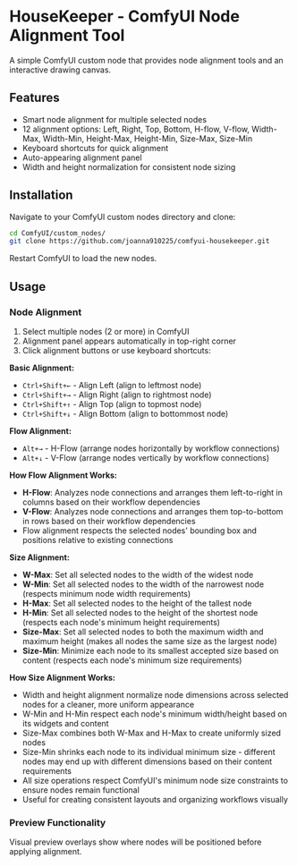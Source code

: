 # HouseKeeper - ComfyUI Node Alignment Tool

A simple ComfyUI custom node that provides node alignment tools and an interactive drawing canvas.

## Features

- Smart node alignment for multiple selected nodes
- 12 alignment options: Left, Right, Top, Bottom, H-flow, V-flow, Width-Max, Width-Min, Height-Max, Height-Min, Size-Max, Size-Min
- Keyboard shortcuts for quick alignment
- Auto-appearing alignment panel
- Width and height normalization for consistent node sizing

## Installation

Navigate to your ComfyUI custom nodes directory and clone:

```bash
cd ComfyUI/custom_nodes/
git clone https://github.com/joanna910225/comfyui-housekeeper.git
```

Restart ComfyUI to load the new nodes.

## Usage

### Node Alignment
1. Select multiple nodes (2 or more) in ComfyUI
2. Alignment panel appears automatically in top-right corner
3. Click alignment buttons or use keyboard shortcuts:

**Basic Alignment:**
- `Ctrl+Shift+←` - Align Left (align to leftmost node)
- `Ctrl+Shift+→` - Align Right (align to rightmost node)
- `Ctrl+Shift+↑` - Align Top (align to topmost node)  
- `Ctrl+Shift+↓` - Align Bottom (align to bottommost node)

**Flow Alignment:**
- `Alt+→` - H-Flow (arrange nodes horizontally by workflow connections)
- `Alt+↓` - V-Flow (arrange nodes vertically by workflow connections)

**How Flow Alignment Works:**
- **H-Flow**: Analyzes node connections and arranges them left-to-right in columns based on their workflow dependencies
- **V-Flow**: Analyzes node connections and arranges them top-to-bottom in rows based on their workflow dependencies
- Flow alignment respects the selected nodes' bounding box and positions relative to existing connections

**Size Alignment:**
- **W-Max**: Set all selected nodes to the width of the widest node
- **W-Min**: Set all selected nodes to the width of the narrowest node (respects minimum node width requirements)
- **H-Max**: Set all selected nodes to the height of the tallest node
- **H-Min**: Set all selected nodes to the height of the shortest node (respects each node's minimum height requirements)
- **Size-Max**: Set all selected nodes to both the maximum width and maximum height (makes all nodes the same size as the largest node)
- **Size-Min**: Minimize each node to its smallest accepted size based on content (respects each node's minimum size requirements)

**How Size Alignment Works:**
- Width and height alignment normalize node dimensions across selected nodes for a cleaner, more uniform appearance
- W-Min and H-Min respect each node's minimum width/height based on its widgets and content
- Size-Max combines both W-Max and H-Max to create uniformly sized nodes
- Size-Min shrinks each node to its individual minimum size - different nodes may end up with different dimensions based on their content requirements
- All size operations respect ComfyUI's minimum node size constraints to ensure nodes remain functional
- Useful for creating consistent layouts and organizing workflows visually

### Preview Functionality
Visual preview overlays show where nodes will be positioned before applying alignment.
